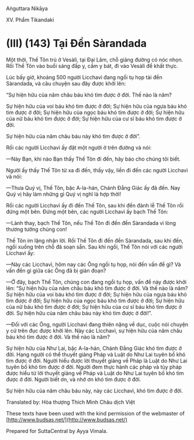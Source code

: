  

Aṅguttara Nikāya

XV. Phẩm Tikandaki

# (III) (143) Tại Ðền Sàrandada

Một thời, Thế Tôn trú ở Vesàlì, tại Ðại Lâm, chỗ giảng đường có nóc nhọn. Rồi Thế Tôn vào buổi sáng đắp y, cầm y bát, đi vào Vesàlì để khất thực.

Lúc bấy giờ, khoảng 500 người Licchavì đang ngồi tụ họp tài đền Sàrandada, và câu chuyện sau đây được khởi lên:

“Sự hiện hữu của năm châu báu khó tìm được ở đời. Thế nào là năm?

Sự hiện hữu của voi báu khó tìm được ở đời; Sự hiện hữu của ngựa báu khó tìm được ở đời; Sự hiện hữu của ngọc báu khó tìm được ở đời; Sự hiện hữu của nữ báu khó tìm được ở đời; Sự hiện hữu của cư sĩ báu khó tìm được ở đời.

Sự hiện hữu của năm châu báu này khó tìm được ở đời”.

Rồi các người Licchavì ấy đặt một người ở trên đường và nói:

—Này Bạn, khi nào Bạn thấy Thế Tôn đi đến, hãy báo cho chúng tôi biết.

Người ấy thấy Thế Tôn từ xa đi đến, thấy vậy, liền đi đến các người Licchavì và nói:

—Thưa Quý vị, Thế Tôn, bậc A-la-hán, Chánh Ðẳng Giác ấy đã đến. Nay Quý vị hãy làm những gì Quý vị nghĩ là hợp thời!

Rồi các người Licchavì ấy đi đến Thế Tôn, sau khi đến đảnh lễ Thế Tôn rồi đứng một bên. Ðứng một bên, các người Licchavì ấy bạch Thế Tôn:

—Lành thay, bạch Thế Tôn, nếu Thế Tôn đi đến đền Sàrandada vì lòng thương tưởng chúng con!

Thế Tôn im lặng nhận lời. Rồi Thế Tôn đi đến đền Sàrandada, sau khi đến, ngồi xuống trên chỗ đã soạn sẵn. Sau khi ngồi, Thế Tôn nói với các người Licchavì ấy:

—Này các Licchavì, hôm nay các Ông ngồi tụ họp, nói đến vấn đề gì? Và vấn đền gì giữa các Ông đã bị gián đoạn?

—Ở đây, bạch Thế Tôn, chúng con đang ngồi tụ họp, vấn đề này được khởi lên: “Sự hiện hữu của năm châu báu khó tìm được ở đời. Và thế nào là năm? Sự hiện hữu của voi báu khó tìm được ở đời; Sự hiện hữu của ngựa báu khó tìm được ở đời; Sự hiện hữu của ngọc báu khó tìm được ở đời; Sự hiện hữu của nữ báu khó tìm được ở đời; Sự hiện hữu của cư sĩ báu khó tìm được ở đời. Sự hiện hữu của năm châu báu này khó tìm được ở đời!”.

—Ðối với các Ông, người Licchavì đang thiên nặng về dục, cuộc nói chuyện y cứ trên đục được khởi lên. Này các Licchavì, sự hiện hữu của năm châu báu khó tìm được ở đời. Và thế nào là năm?

Sự hiện hữu của Như Lai, bậc A-la-hán, Chánh Ðẳng Giác khó tìm được ở đời. Hạng người có thể thuyết giảng Pháp và Luật do Như Lai tuyên bố khó tìm được ở đời. Người hiểu được lời thuyết giảng về Pháp là Luật do Như Lai tuyên bố khó tìm được ở đời. Người đem thực hành các pháp và tùy pháp được hiểu từ lời thuyết giảng về Pháp và Luật do Như Lai tuyên bố khó tìm được ở đời. Người biết ơn, và nhớ ơn khó tìm được ở đời.

Sự hiện hữu của năm châu báu này, này các Licchavì, khó tìm được ở đời.

Translated by: Hòa thượng Thích Minh Châu dịch Việt

These texts have been used with the kind permission of the webmaster of [http://www.budsas.net/](http://www.budsas.net/)

Prepared for SuttaCentral by Ayya Vimala.